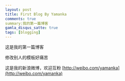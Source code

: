 ```yaml
---
layout: post
title: First Blog By Yamanka
comments: true
summary:我的第一篇博客
gamla_disqus_satte: true
tags: [blogging]
---
```


这是我的第一篇博客

修改别人的模板好痛苦

这是我的新浪微博，欢迎互粉
[http://weibo.com/yamanka](http://weibo.com/yamanka)

